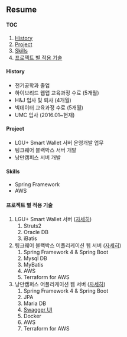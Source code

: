 ## Resume
#### TOC
1. [History](#history)
2. [Project](#project)
3. [Skills](#skills)
4. [프로젝트 별 적용 기술](#프로젝트-별-적용-기술)

#### History
- 전기공학과 졸업
- 하이브리드 웹앱 교육과정 수료 (5개월)
- H&J 입사 및 퇴사 (4개월)
- 빅데이터 교육과정 수료 (5개월)
- UMC 입사 (2016.01~현재)

#### Project
- LGU+ Smart Wallet 서버 운영개발 업무
- 팅크웨어 블랙박스 서버 개발
- 낭만캠퍼스 서버 개발

#### Skills
- Spring Framework
- AWS

#### 프로젝트 별 적용 기술
1. LGU+ Smart Wallet 서버 ([자세히](projects/201601_통신사_월렛_서비스.md))
    1. Struts2
    2. Oracle DB
    3. iBatis
2. 팅크웨어 블랙박스 어플리케이션 웹 서버 ([자세히](projects/201703_201706_블랙박스_서버.md))
    1. Spring Framework 4 & Spring Boot
    2. Mysql DB
    3. MyBatis
    4. AWS
    5. Terraform for AWS
3. 낭만캠퍼스 어플리케이션 웹 서버 ([자세히](projects/201703_RomanticCampus.md))
    1. Spring Framework 4 & Spring Boot
    2. JPA
    3. Maria DB
    3. [Swagger UI](http://13.124.57.75:8080/swagger-ui.html)
    4. Docker
    5. AWS
    6. Terraform for AWS